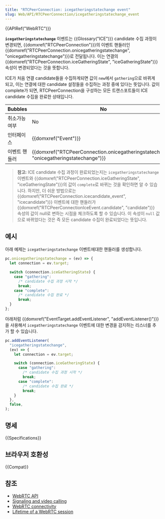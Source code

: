 ```yaml
---
title: "RTCPeerConnection: icegatheringstatechange event"
slug: Web/API/RTCPeerConnection/icegatheringstatechange_event
---
```


{{APIRef("WebRTC")}}

**`icegatheringstatechange`** 이벤트는 {{Glossary("ICE")}} candidate 수집 과정이 변경되면, {{domxref("RTCPeerConnection")}}의 이벤트 핸들러인 {{domxref("RTCPeerConnection.onicegatheringstatechange", "onicegatheringstatechange")}}로 전달됩니다. 이는 연결의 {{domxref("RTCPeerConnection.iceGatheringState", "iceGatheringState")}} 속성이 변경되었다는 것을 뜻합니다.

ICE가 처음 연결 candidate들을 수집하게되면 값이 `new`에서 `gathering`으로 바뀌게 되고, 이는 연결에 대한 candidate 설정들을 수집하는 과정 중에 있다는 뜻입니다. 값이 complete가 되면, RTCPeerConnection을 구성하는 모든 트랜스포트들이 ICE candidate 수집을 완료한 상태입니다.

| Bubbles       | No                                                                                      |
| ------------- | --------------------------------------------------------------------------------------- |
| 취소가능여부  | No                                                                                      |
| 인터페이스    | {{domxref("Event")}}                                                                    |
| 이벤트 핸들러 | {{domxref("RTCPeerConnection.onicegatheringstatechange", "onicegatheringstatechange")}} |

> **참고:** ICE candidate 수집 과정이 완료되었는지는 `icegatheringstatechange`이벤트와 {{domxref("RTCPeerConnection.iceGatheringState", "iceGatheringState")}}의 값이 `complete`로 바뀌는 것을 확인하면 알 수 있습니다. 하지만, 더 쉬운 방법으로는 {{domxref("RTCPeerConnection.icecandidate_event", "icecandidate")}} 이벤트에 대한 핸들러가 {{domxref("RTCPeerConnectionIceEvent.candidate", "candidate")}} 속성의 값이 null로 변하는 시점을 체크하도록 할 수 있습니다. 이 속성이 `null` 값으로 바뀌었다는 것은 즉 모든 candidate 수집이 완료되었다는 뜻입니다.

## 예시

아래 예제는 `icegatheringstatechange` 이벤트에대한 핸들러를 생성합니다.

```js
pc.onicegatheringstatechange = (ev) => {
  let connection = ev.target;

  switch (connection.iceGatheringState) {
    case "gathering":
      /* candidate 수집 과정 시작 */
      break;
    case "complete":
      /* candidate 수집 완료 */
      break;
  }
};
```

아래처럼 {{domxref("EventTarget.addEventListener", "addEventListener()")}}을 사용해서 `icegatheringstatechange` 이벤트에 대한 변경을 감지하는 리스너를 추가 할 수 있습니다.

```js
pc.addEventListener(
  "icegatheringstatechange",
  (ev) => {
    let connection = ev.target;

    switch (connection.iceGatheringState) {
      case "gathering":
        /* candidate 수집 과정 시작 */
        break;
      case "complete":
        /* candidate 수집 완료 */
        break;
    }
  },
  false,
);
```

## 명세

{{Specifications}}

## 브라우저 호환성

{{Compat}}

## 참조

- [WebRTC API](/ko/docs/Web/API/WebRTC_API)
- [Signaling and video calling](/ko/docs/Web/API/WebRTC_API/Signaling_and_video_calling)
- [WebRTC connectivity](/ko/docs/Web/API/WebRTC_API/Connectivity)
- [Lifetime of a WebRTC session](/ko/docs/Web/API/WebRTC_API/Session_lifetime)
